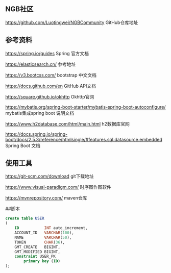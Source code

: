 ## NGB社区

https://github.com/Luotingwei/NGBCommunity GitHub仓库地址

## 参考资料

https://spring.io/guides Spring 官方文档

https://elasticsearch.cn/ 参考地址

https://v3.bootcss.com/ bootstrap 中文文档

https://docs.github.com/en GitHub API文档

https://square.github.io/okhttp Okhttp官网

https://mybatis.org/spring-boot-starter/mybatis-spring-boot-autoconfigure/ mybatis集成spring boot 说明文档

https://www.h2database.com/html/main.html h2数据库官网

https://docs.spring.io/spring-boot/docs/2.5.3/reference/htmlsingle/#features.sql.datasource.embedded Spring Boot 文档

## 使用工具

https://git-scm.com/download git下载地址

https://www.visual-paradigm.com/ 时序图作图软件

https://mvnrepository.com/ maven仓库

##脚本
```sql
create table USER
(
    ID           INT auto_increment,
    ACCOUNT_ID   VARCHAR(100),
    NAME         VARCHAR(50),
    TOKEN        CHAR(36),
    GMT_CREATE   BIGINT,
    GMT_MODIFIED BIGINT,
    constraint USER_PK
        primary key (ID)
);
```